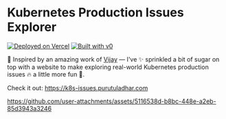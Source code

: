 # Kubernetes Production Issues Explorer

[![Deployed on Vercel](https://img.shields.io/badge/Deployed%20on-Vercel-black?style=for-the-badge&logo=vercel)](https://vercel.com/tuladhars-projects/v0-k8s-issue-website)
[![Built with v0](https://img.shields.io/badge/Built%20with-v0.dev-black?style=for-the-badge)](https://v0.dev/chat/projects/1u09BrRG1jt)

💪 Inspired by an amazing work of [Vijay](https://github.com/vijay2181/k8s-500-prod-issues) — I've ✨ sprinkled a bit of sugar on top with a website to make exploring real-world Kubernetes production issues 🔥 a little more fun 🤩.

Check it out: https://k8s-issues.purutuladhar.com

https://github.com/user-attachments/assets/5116538d-b8bc-448e-a2eb-85d3943a3246

